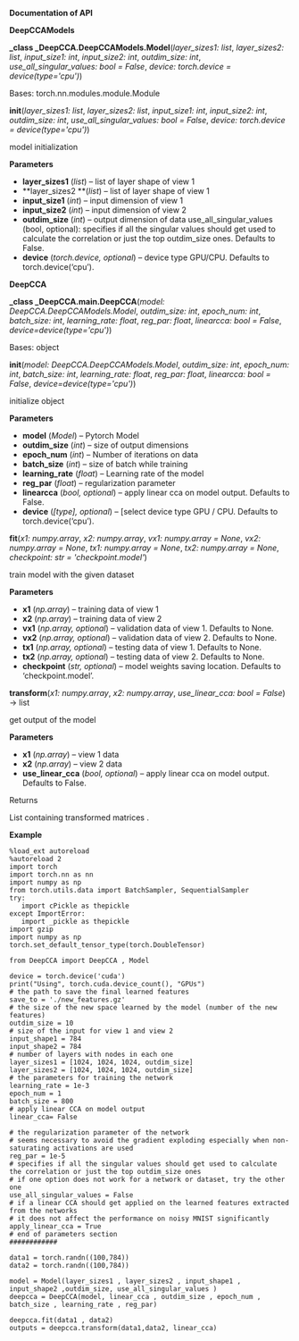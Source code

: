 

**Documentation of API**

**DeepCCAModels**

**_class _DeepCCA.DeepCCAModels.Model**(_layer_sizes1: list_, _layer_sizes2: list_, _input_size1: int_, _input_size2: int_, _outdim_size: int_, _use_all_singular_values: bool = False_, _device: torch.device = device(type='cpu')_)

Bases: torch.nn.modules.module.Module

**__init__**(_layer_sizes1: list_, _layer_sizes2: list_, _input_size1: int_, _input_size2: int_, _outdim_size: int_, _use_all_singular_values: bool = False_, _device: torch.device = device(type='cpu')_)

model initialization

**Parameters**



*   **layer_sizes1** (_list_) – list of layer shape of view 1
*   **layer_sizes2 **(_list_) – list of layer shape of view 1
*   **input_size1** (_int_) – input dimension of view 1
*   **input_size2** (_int_) – input dimension of view 2
*   **outdim_size** (_int_) – output dimension of data use_all_singular_values (bool, optional): specifies if all the singular values should get used to calculate the correlation or just the top outdim_size ones. Defaults to False.
*   **device** (_torch.device, optional_) – device type GPU/CPU. Defaults to torch.device(‘cpu’).

**DeepCCA**

**_class _DeepCCA.main.DeepCCA**(_model: DeepCCA.DeepCCAModels.Model_, _outdim_size: int_, _epoch_num: int_, _batch_size: int_, _learning_rate: float_, _reg_par: float_, _linearcca: bool = False_, _device=device(type='cpu')_)

Bases: object

**__init__**(_model: DeepCCA.DeepCCAModels.Model_, _outdim_size: int_, _epoch_num: int_, _batch_size: int_, _learning_rate: float_, _reg_par: float_, _linearcca: bool = False_, _device=device(type='cpu')_)

initialize object

**Parameters**



*   **model** (_Model_) – Pytorch Model
*   **outdim_size** (_int_) – size of output dimensions
*   **epoch_num** (_int_) – Number of iterations on data
*   **batch_size** (_int_) – size of batch while training
*   **learning_rate** (_float_) – Learning rate of the model
*   **reg_par** (_float_) – regularization parameter
*   **linearcca** (_bool, optional_) – apply linear cca on model output. Defaults to False.
*   **device** (_[type], optional_) – [select device type GPU / CPU. Defaults to torch.device(‘cpu’).

**fit**(_x1: numpy.array_, _x2: numpy.array_, _vx1: numpy.array = None_, _vx2: numpy.array = None_, _tx1: numpy.array = None_, _tx2: numpy.array = None_, _checkpoint: str = 'checkpoint.model'_)

train model with the given dataset

**Parameters**



*   **x1** (_np.array_) – training data of view 1
*   **x2** (_np.array_) – training data of view 2
*   **vx1** (_np.array, optional_) – validation data of view 1. Defaults to None.
*   **vx2** (_np.array, optional_) – validation data of view 2. Defaults to None.
*   **tx1** (_np.array, optional_) – testing data of view 1. Defaults to None.
*   **tx2** (_np.array, optional_) – testing data of view 2. Defaults to None.
*   **checkpoint** (_str, optional_) – model weights saving location. Defaults to ‘checkpoint.model’.

**transform**(_x1: numpy.array_, _x2: numpy.array_, _use_linear_cca: bool = False_) → list

get output of the model

**Parameters**



*   **x1** (_np.array_) – view 1 data
*   **x2** (_np.array_) – view 2 data
*   **use_linear_cca** (_bool, optional_) – apply linear cca on model output. Defaults to False.

Returns

List containing transformed matrices .



**Example**


```
%load_ext autoreload
%autoreload 2
import torch
import torch.nn as nn
import numpy as np
from torch.utils.data import BatchSampler, SequentialSampler
try:
   import cPickle as thepickle
except ImportError:
   import _pickle as thepickle
import gzip
import numpy as np
torch.set_default_tensor_type(torch.DoubleTensor)

from DeepCCA import DeepCCA , Model

device = torch.device('cuda')
print("Using", torch.cuda.device_count(), "GPUs")
# the path to save the final learned features
save_to = './new_features.gz'
# the size of the new space learned by the model (number of the new features)
outdim_size = 10
# size of the input for view 1 and view 2
input_shape1 = 784
input_shape2 = 784
# number of layers with nodes in each one
layer_sizes1 = [1024, 1024, 1024, outdim_size]
layer_sizes2 = [1024, 1024, 1024, outdim_size]
# the parameters for training the network
learning_rate = 1e-3
epoch_num = 1
batch_size = 800
# apply linear CCA on model output
linear_cca= False

# the regularization parameter of the network
# seems necessary to avoid the gradient exploding especially when non-saturating activations are used
reg_par = 1e-5
# specifies if all the singular values should get used to calculate the correlation or just the top outdim_size ones
# if one option does not work for a network or dataset, try the other one
use_all_singular_values = False
# if a linear CCA should get applied on the learned features extracted from the networks
# it does not affect the performance on noisy MNIST significantly
apply_linear_cca = True
# end of parameters section
############

data1 = torch.randn((100,784))
data2 = torch.randn((100,784))

model = Model(layer_sizes1 , layer_sizes2 , input_shape1 , input_shape2 ,outdim_size, use_all_singular_values )
deepcca = DeepCCA(model, linear_cca , outdim_size , epoch_num , batch_size , learning_rate , reg_par)

deepcca.fit(data1 , data2)
outputs = deepcca.transform(data1,data2, linear_cca)
```



